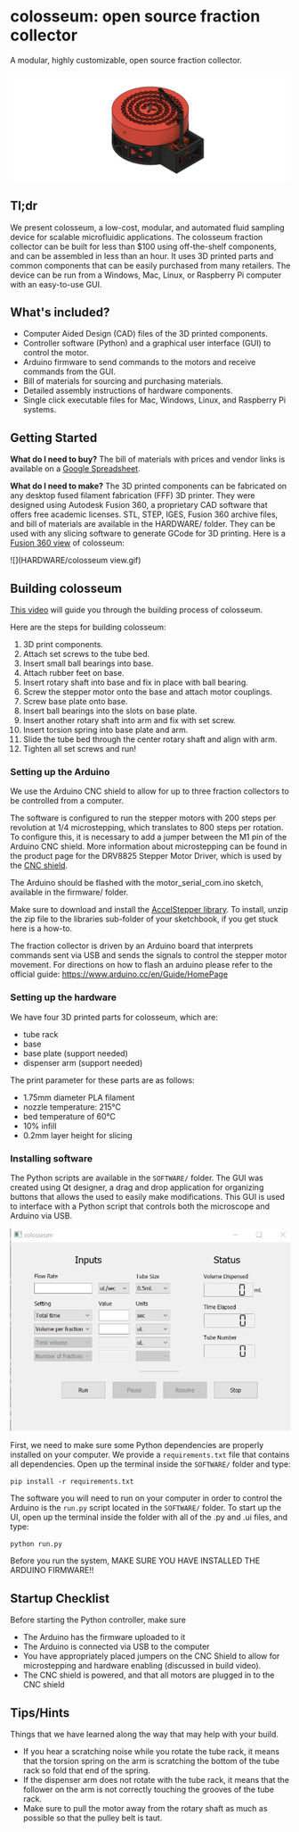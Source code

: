 # colosseum: open source fraction collector

<p>A modular, highly customizable, open source fraction collector.</p>

![The colosseum fraction collector](HARDWARE/colosseum_homeview.png)

## Tl;dr
We present colosseum, a low-cost, modular, and automated fluid sampling device for scalable microfluidic applications. The colosseum fraction collector can be built for less than $100 using off-the-shelf components, and can be assembled in less than an hour. It uses 3D printed parts and common components that can be easily purchased from many retailers. The device can be run from a Windows, Mac, Linux, or Raspberry Pi computer with an easy-to-use GUI.

## What's included?
<ul>
  <li>Computer Aided Design (CAD) files of the 3D printed components.</li>
  <li>Controller software (Python) and a graphical user interface (GUI) to control the motor.</li>
  <li>Arduino firmware to send commands to the motors and receive commands from the GUI.</li>
  <li>Bill of materials for sourcing and purchasing materials.</li>
  <li>Detailed assembly instructions of hardware components.</li>
  <li>Single click executable files for Mac, Windows, Linux, and Raspberry Pi systems.</li>
</ul>

## Getting Started
__What do I need to buy?__
The bill of materials with prices and vendor links is available on a [Google Spreadsheet](https://docs.google.com/spreadsheets/d/1Z83jh0TSUGW6AqqXLzAsNthaGQMtfY0oZQ2VZEOLgi0/edit?usp=sharing).

__What do I need to make?__
The 3D printed components can be fabricated on any desktop fused filament fabrication (FFF) 3D printer. They were designed using Autodesk Fusion 360, a proprietary CAD software that offers free academic licenses. STL, STEP, IGES, Fusion 360 archive files, and bill of materials are available in the HARDWARE/ folder. They can be used with any slicing software to generate GCode for 3D printing. Here is a [Fusion 360 view](https://myhub.autodesk360.com/ue2c949df/g/shares/SH56a43QTfd62c1cd968bfa386c6090cd625?viewState=NoIgbgDAdAjCA0IDeAdEAXAngBwKZoC40ARXAZwEsBzAOzXjQEMyzd1C0AjAJgDMBjHgHYAHAFpcATgDM-MQBZ5vXmMkATeZNXLpMEQFYR6iNzQBfEAF0gA) of colosseum:

![](HARDWARE/colosseum view.gif)

## Building colosseum
[This video](https://youtu.be/yG7ECh5GO0o) will guide you through the building process of colosseum.

Here are the steps for building colosseum:
1. 3D print components.
2. Attach set screws to the tube bed.
3. Insert small ball bearings into base.
4. Attach rubber feet on base.
5. Insert rotary shaft into base and fix in place with ball bearing.
6. Screw the stepper motor onto the base and attach motor couplings.
7. Screw base plate onto base.
8. Insert ball bearings into the slots on base plate.
9. Insert another rotary shaft into arm and fix with set screw.
10. Insert torsion spring into base plate and arm.
11. Slide the tube bed through the center rotary shaft and align with arm.
12. Tighten all set screws and run!

### Setting up the Arduino
We use the Arduino CNC shield to allow for up to three fraction collectors to be controlled from a computer.

The software is configured to run the stepper motors with 200 steps per revolution at 1/4 microstepping, which translates to 800 steps per rotation. To configure this, it is necessary to add a jumper between the M1 pin of the Arduino CNC shield. More information about microstepping can be found in the product page for the DRV8825 Stepper Motor Driver, which is used by the [CNC shield](http://www.zyltech.com/arduino-cnc-shield-instructions/). 

The Arduino should be flashed with the motor_serial_com.ino sketch, available in the firmware/ folder.

Make sure to download and install the [AccelStepper library](http://www.airspayce.com/mikem/arduino/AccelStepper/classAccelStepper.html). To install, unzip the zip file to the libraries sub-folder of your sketchbook, if you get stuck here is a how-to.

The fraction collector is driven by an Arduino board that interprets commands sent via USB and sends the signals to control the stepper motor movement. For directions on how to flash an arduino please refer to the official guide: https://www.arduino.cc/en/Guide/HomePage

### Setting up the hardware
We have four 3D printed parts for colosseum, which are:
<ul>
  <li> tube rack
  <li> base
  <li> base plate (support needed)
  <li> dispenser arm (support needed)
</ul>

The print parameter for these parts are as follows:
<ul>
  <li> 1.75mm diameter PLA filament 
  <li> nozzle temperature: 215°C
  <li> bed temperature of 60°C
  <li> 10% infill
  <li> 0.2mm layer height for slicing
</ul>

### Installing software
The Python scripts are available in the `SOFTWARE/` folder. The GUI was created using Qt designer, a drag and drop application for organizing buttons that allows the used to easily make modifications. This GUI is used to interface with a Python script that controls both the microscope and Arduino via USB.

![Screenshot of the GUI](SOFTWARE/ui_screenshot.PNG)

First, we need to make sure some Python dependencies are properly installed on your computer. We provide a `requirements.txt` file that contains all dependencies. Open up the terminal inside the `SOFTWARE/` folder and type:
```
pip install -r requirements.txt
```

The software you will need to run on your computer in order to control the Arduino is the `run.py` script located in the `SOFTWARE/` folder. To start up the UI, open up the terminal inside the folder with all of the .py and .ui files, and type:
```
python run.py
```
Before you run the system, MAKE SURE YOU HAVE INSTALLED THE ARDUINO FIRMWARE!!

## Startup Checklist
Before starting the Python controller, make sure
<ul>
  <li> The Arduino has the firmware uploaded to it
  <li> The Arduino is connected via USB to the computer
  <li> You have appropriately placed jumpers on the CNC Shield to allow for microstepping and hardware enabling (discussed in build video).
  <li> The CNC shield is powered, and that all motors are plugged in to the CNC shield
</ul>

## Tips/Hints
Things that we have learned along the way that may help with your build.
<ul>
  <li> If you hear a scratching noise while you rotate the tube rack, it means that the torsion spring on the arm is scratching the bottom of the tube rack so fold that end of the spring.
  <li> If the dispenser arm does not rotate with the tube rack, it means that the follower on the arm is not correctly touching the grooves of the tube rack.
  <li> Make sure to pull the motor away from the rotary shaft as much as possible so that the pulley belt is taut.
</ul>
